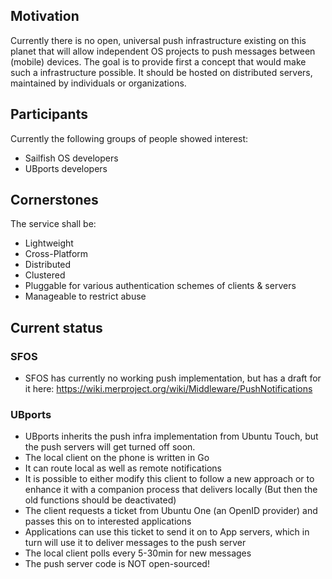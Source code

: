 ## Motivation ##
Currently there is no open, universal push infrastructure existing on this planet that will allow independent OS projects to push messages between (mobile) devices. The goal is to provide first a concept that would make such a infrastructure possible. It should be hosted on distributed servers, maintained by individuals or organizations.

## Participants ##
Currently the following groups of people showed interest:

 * Sailfish OS developers
 * UBports developers
 
## Cornerstones ##
 The service shall be:
 
  * Lightweight
  * Cross-Platform
  * Distributed
  * Clustered
  * Pluggable for various authentication schemes of clients & servers
  * Manageable to restrict abuse
  
## Current status ##
### SFOS ###
  * SFOS has currently no working push implementation, but has a draft for it here: https://wiki.merproject.org/wiki/Middleware/PushNotifications
  
### UBports ###
  * UBports inherits the push infra implementation from Ubuntu Touch, but the push servers will get turned off soon.
  * The local client on the phone is written in Go 
  * It can route local as well as remote notifications
  * It is possible to either modify this client to follow a new approach or to enhance it with a companion process that delivers locally (But then the old functions should be deactivated)
  * The client requests a ticket from Ubuntu One (an OpenID provider) and passes this on to interested applications
  * Applications can use this ticket to send it on to App servers, which in turn will use it to deliver messages to the push server
  * The local client polls every 5-30min for new messages
  * The push server code is NOT open-sourced!